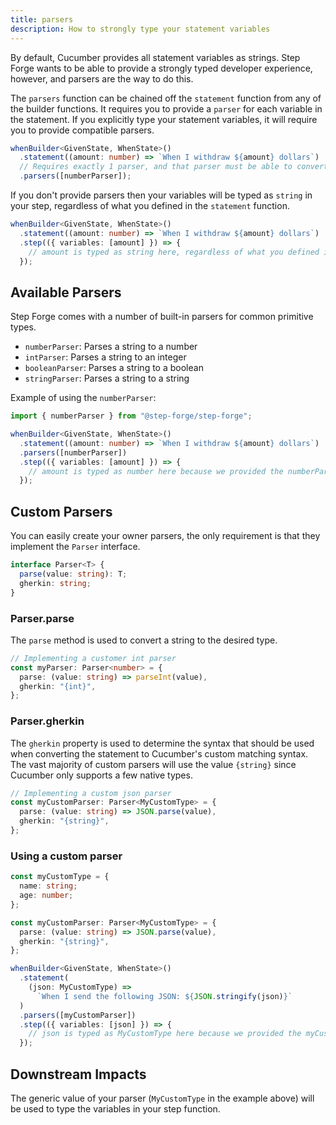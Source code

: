 ```yaml
---
title: parsers
description: How to strongly type your statement variables
---
```


By default, Cucumber provides all statement variables as strings. Step Forge wants to be able to provide a strongly typed developer experience, however, and parsers are the way to do this.

The `parsers` function can be chained off the `statement` function from any of the builder functions. It requires you to provide a `parser` for each variable in the statement. If you explicitly type your statement variables, it will require you to provide compatible parsers.

```typescript
whenBuilder<GivenState, WhenState>()
  .statement((amount: number) => `When I withdraw ${amount} dollars`)
  // Requires exactly 1 parser, and that parser must be able to convert a string to the type number
  .parsers([numberParser]);
```

If you don't provide parsers then your variables will be typed as `string` in your step, regardless of what you defined in the `statement` function.

```typescript
whenBuilder<GivenState, WhenState>()
  .statement((amount: number) => `When I withdraw ${amount} dollars`)
  .step(({ variables: [amount] }) => {
    // amount is typed as string here, regardless of what you defined in the statement function because no parsers were provided
  });
```

## Available Parsers

Step Forge comes with a number of built-in parsers for common primitive types.

- `numberParser`: Parses a string to a number
- `intParser`: Parses a string to an integer
- `booleanParser`: Parses a string to a boolean
- `stringParser`: Parses a string to a string

Example of using the `numberParser`:

```typescript
import { numberParser } from "@step-forge/step-forge";

whenBuilder<GivenState, WhenState>()
  .statement((amount: number) => `When I withdraw ${amount} dollars`)
  .parsers([numberParser])
  .step(({ variables: [amount] }) => {
    // amount is typed as number here because we provided the numberParser
  });
```

## Custom Parsers

You can easily create your owner parsers, the only requirement is that they implement the `Parser` interface.

```typescript
interface Parser<T> {
  parse(value: string): T;
  gherkin: string;
}
```

### Parser.parse

The `parse` method is used to convert a string to the desired type.

```typescript
// Implementing a customer int parser
const myParser: Parser<number> = {
  parse: (value: string) => parseInt(value),
  gherkin: "{int}",
};
```

### Parser.gherkin

The `gherkin` property is used to determine the syntax that should be used when converting the statement to Cucumber's custom matching syntax. The vast majority of custom parsers will use the value `{string}` since Cucumber only supports a few native types.

```typescript
// Implementing a custom json parser
const myCustomParser: Parser<MyCustomType> = {
  parse: (value: string) => JSON.parse(value),
  gherkin: "{string}",
};
```

### Using a custom parser

```typescript
const myCustomType = {
  name: string;
  age: number;
};

const myCustomParser: Parser<MyCustomType> = {
  parse: (value: string) => JSON.parse(value),
  gherkin: "{string}",
};

whenBuilder<GivenState, WhenState>()
  .statement(
    (json: MyCustomType) =>
      `When I send the following JSON: ${JSON.stringify(json)}`
  )
  .parsers([myCustomParser])
  .step(({ variables: [json] }) => {
    // json is typed as MyCustomType here because we provided the myCustomParser
  });
```

## Downstream Impacts

The generic value of your parser (`MyCustomType` in the example above) will be used to type the variables in your step function.
